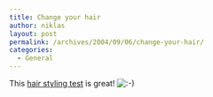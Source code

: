 ```yaml
---
title: Change your hair
author: niklas
layout: post
permalink: /archives/2004/09/06/change-your-hair/
categories:
  - General
---
```

This <a href="http://www.nhm.ac.uk/hair/activities_01.html" class="broken_link">hair styling test</a> is great! <img src='http://blog.saers.com/wp-includes/images/smilies/icon_smile.gif' alt=':-)' class='wp-smiley' />
